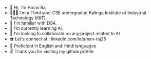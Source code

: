 - 👋 Hi, I’m Aman Raj
- 👨🏻‍🎓 I'm a Third year CSE undergrad at Kalinga Institute of Industrial Technology (KIIT).
- 👀 I'm familiar with DSA.
- 🌱 I’m currently learning AI.
- 💞️ I’m looking to collaborate on any project related to AI
- ☎️ Let's connect at : linkedin.com/in/aman-raj25  
- 🦉 Proficient in English and Hindi languages
- ✌️ Thank you for visiting my github profile.

<!---
Aman-raj25/Aman-raj25 is a ✨ special ✨ repository because its `README.md` (this file) appears on your GitHub profile.
You can click the Preview link to take a look at your changes.
--->
